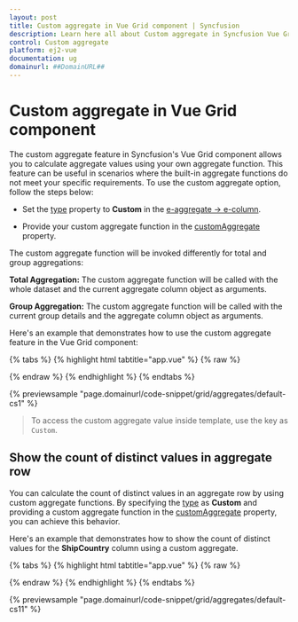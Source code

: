 ```yaml
---
layout: post
title: Custom aggregate in Vue Grid component | Syncfusion
description: Learn here all about Custom aggregate in Syncfusion Vue Grid component of Syncfusion Essential JS 2 and more.
control: Custom aggregate 
platform: ej2-vue
documentation: ug
domainurl: ##DomainURL##
---
```


# Custom aggregate in Vue Grid component

The custom aggregate feature in Syncfusion's Vue Grid component allows you to calculate aggregate values using your own aggregate function. This feature can be useful in scenarios where the built-in aggregate functions do not meet your specific requirements. To use the custom aggregate option, follow the steps below:

* Set the [type](https://ej2.syncfusion.com/vue/documentation/api/grid/aggregateColumnDirective/#type) property to **Custom** in the [e-aggregate -> e-column](https://ej2.syncfusion.com/vue/documentation/api/grid/aggregateColumnDirective/).

* Provide your custom aggregate function in the [customAggregate](https://ej2.syncfusion.com/vue/documentation/api/grid/aggregateColumnDirective/#CustomAggregate) property.

The custom aggregate function will be invoked differently for total and group aggregations:

**Total Aggregation:** The custom aggregate function will be called with the whole dataset and the current aggregate column object as arguments.

**Group Aggregation:** The custom aggregate function will be called with the current group details and the aggregate column object as arguments.

Here's an example that demonstrates how to use the custom aggregate feature in the Vue Grid component:

{% tabs %}
{% highlight html tabtitle="app.vue" %}
{% raw %}
<template>
    <div id="app">
        <ejs-grid :dataSource='data' height='268px'>
            <e-columns>
                <e-column field='OrderID' headerText='Order ID' textAlign='right' width=120></e-column>
                <e-column field='CustomerID' headerText='Customer ID' width=150></e-column>
                <e-column field='Freight' format='C2' width=150></e-column>
                <e-column field='ShipCountry' headerText='Ship Country' width=150></e-column>
            </e-columns>
            <e-aggregates>
                <e-aggregate>
                    <e-columns>
                        <e-column columnName="ShipCountry" type="Custom" :customAggregate="customAggregateFn" :footerTemplate='footerTemplate'></e-column>
                    </e-columns>
                </e-aggregate>
          </e-aggregates>
        </ejs-grid>
    </div>
</template>
<script>
import Vue from "vue";
import { GridPlugin, Aggregate } from "@syncfusion/ej2-vue-grids";
import { data } from './datasource.js';

Vue.use(GridPlugin);

export default {
  data() {
    return {
      data: data,
      footerTemplate: function () {
        return  { template : Vue.component('footerTemplate', {
            template: `<span>Brazil Count: {{data.Custom}}</span>`,
            data () {return { data: {}};}
            })
          }
      }
    };
  },
  methods: {
      customAggregateFn : function (data) {
           return data.result.filter((item) => item.ShipCountry === 'Brazil').length;
      }
  },
  provide: {
      grid: [Aggregate]
  }
}
</script>
<style>
  @import "../node_modules/@syncfusion/ej2-base/styles/tailwind.css";
  @import "../node_modules/@syncfusion/ej2-buttons/styles/tailwind.css";
  @import "../node_modules/@syncfusion/ej2-calendars/styles/tailwind.css";
  @import "../node_modules/@syncfusion/ej2-dropdowns/styles/tailwind.css";
  @import "../node_modules/@syncfusion/ej2-inputs/styles/tailwind.css";
  @import "../node_modules/@syncfusion/ej2-navigations/styles/tailwind.css";
  @import "../node_modules/@syncfusion/ej2-popups/styles/tailwind.css";
  @import "../node_modules/@syncfusion/ej2-splitbuttons/styles/tailwind.css";
  @import "../node_modules/@syncfusion/ej2-vue-grids/styles/tailwind.css";
  @import "../node_modules/@syncfusion/ej2-vue-buttons/styles/tailwind.css";
</style>
{% endraw %}
{% endhighlight %}
{% endtabs %}
        
{% previewsample "page.domainurl/code-snippet/grid/aggregates/default-cs1" %}

> To access the custom aggregate value inside template, use the key as `Custom`.

## Show the count of distinct values in aggregate row

You can calculate the count of distinct values in an aggregate row by using custom aggregate functions. By specifying the [type](https://ej2.syncfusion.com/vue/documentation/api/grid/aggregateColumnDirective/#type) as **Custom** and providing a custom aggregate function in the [customAggregate](https://ej2.syncfusion.com/vue/documentation/api/grid/aggregateColumnDirective/#CustomAggregate) property, you can achieve this behavior.

Here's an example that demonstrates how to show the count of distinct values for the **ShipCountry** column using a custom aggregate.

{% tabs %}
{% highlight html tabtitle="app.vue" %}
{% raw %}
<template>
    <div id="app">
        <ejs-grid :dataSource='data' height='268px'>
            <e-columns>
                <e-column field='OrderID' headerText='Order ID' textAlign='right' width=120></e-column>
                <e-column field='CustomerID' headerText='Customer ID' width=150></e-column>
                <e-column field='Freight' format='C2' width=150></e-column>
                <e-column field='ShipCountry' headerText='Ship Country' width=150></e-column>
            </e-columns>
            <e-aggregates>
                <e-aggregate>
                    <e-columns>
                        <e-column columnName="ShipCountry" type="Custom" :customAggregate="customAggregateFn" :footerTemplate='footerTemp'></e-column>
                    </e-columns>
                </e-aggregate>
          </e-aggregates>
        </ejs-grid>
    </div>
</template>
<script>
import Vue from "vue";
import { GridPlugin, Aggregate } from "@syncfusion/ej2-vue-grids";
import { DataUtil } from '@syncfusion/ej2-data';
import { data } from './datasource.js';

Vue.use(GridPlugin);

export default {
  data() {
    return {
      data: data,
      footerTemp: function () {
        return  { template : Vue.component('footerTemplate', {
            template: `<span>Distinct Count: {{data.Custom}}</span>`,
            data () {return { data: {}};}
            })
          }
      }
    };
  },
  methods: {
    customAggregateFn: function () {
      const distinct = DataUtil.distinct(this.data, 'ShipCountry', true);
      return distinct.length;
    }
  },
  provide: {
      grid: [Aggregate]
  }
}
</script>
<style>
  @import "../node_modules/@syncfusion/ej2-base/styles/tailwind.css";
  @import "../node_modules/@syncfusion/ej2-buttons/styles/tailwind.css";
  @import "../node_modules/@syncfusion/ej2-calendars/styles/tailwind.css";
  @import "../node_modules/@syncfusion/ej2-dropdowns/styles/tailwind.css";
  @import "../node_modules/@syncfusion/ej2-inputs/styles/tailwind.css";
  @import "../node_modules/@syncfusion/ej2-navigations/styles/tailwind.css";
  @import "../node_modules/@syncfusion/ej2-popups/styles/tailwind.css";
  @import "../node_modules/@syncfusion/ej2-splitbuttons/styles/tailwind.css";
  @import "../node_modules/@syncfusion/ej2-vue-grids/styles/tailwind.css";
  @import "../node_modules/@syncfusion/ej2-vue-buttons/styles/tailwind.css";
</style>
{% endraw %}
{% endhighlight %}
{% endtabs %}
        
{% previewsample "page.domainurl/code-snippet/grid/aggregates/default-cs11" %}